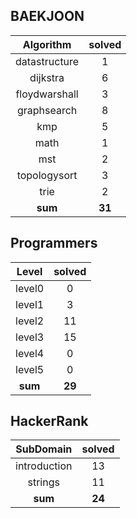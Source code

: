 ## BAEKJOON
|    Algorithm    | solved |
| :-------------: | :----: |
|datastructure|1|
|dijkstra|6|
|floydwarshall|3|
|graphsearch|8|
|kmp|5|
|math|1|
|mst|2|
|topologysort|3|
|trie|2|
| **sum** | **31**|

## Programmers
|    Level    | solved |
| :-------------: | :----: |
|level0|0|
|level1|3|
|level2|11|
|level3|15|
|level4|0|
|level5|0|
| **sum** | **29**|

## HackerRank
|    SubDomain    | solved |
| :-------------: | :----: |
|introduction|13|
|strings|11|
| **sum** | **24**|

